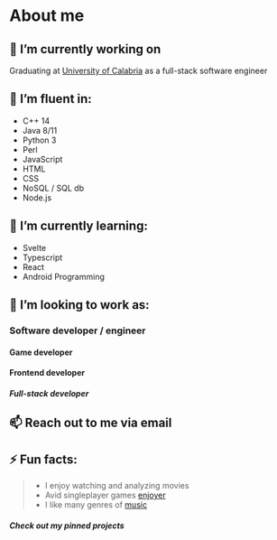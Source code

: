 # About me

## 🔭 I’m currently working on 
Graduating at [University of Calabria](https://www.mat.unical.it/ComputerScience/HomePage) as a full-stack software engineer
## 📑 I’m fluent in:
- C++ 14
- Java 8/11
- Python 3
- Perl
- JavaScript
- HTML
- CSS
- NoSQL / SQL db
- Node.js
## 🌱 I’m currently learning:
- Svelte
- Typescript
- React
- Android Programming
## 🏢 I’m looking to work as:
### Software developer / engineer
#### Game developer
#### Frontend developer
##### Full-stack developer
## 📫 Reach out to me via email
## ⚡ Fun facts: 
>- I enjoy watching and analyzing movies
>- Avid singleplayer games [enjoyer](https://www.steamcommunity.com/id/af64)
>- I like many genres of [music](https://open.spotify.com/user/mspuzyoc41nbeiylhmx3zzfvs/playlists)
##### Check out my pinned projects
